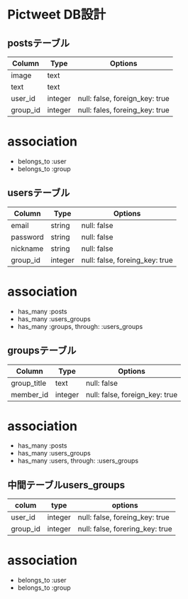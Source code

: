 # Pictweet DB設計
## postsテーブル
|Column|Type|Options|
|------|----|-------|
|image|text||
|text|text||
|user_id|integer|null: false, foreign_key: true|
|group_id|integer|null: fales, foreing_key: true|
# association
- belongs_to :user
- belongs_to :group

## usersテーブル
|Column|Type|Options|
|------|----|-------|
|email|string|null: false|
|password|string|null: false|
|nickname|string|null: false|
|group_id|integer|null: false, foreing_key: true|
# association
- has_many :posts
- has_many :users_groups
- has_many :groups, through: :users_groups

## groupsテーブル
|Column|Type|Options|
|------|----|-------|
|group_title|text|null: false|
|member_id|integer|null: false, foreign_key: true|
# association
- has_many :posts
- has_many :users_groups
- has_many :users, through: :users_groups

## 中間テーブルusers_groups
|colum|type|options|
|------|----|------|
|user_id|integer|null: false, foreing_key: true|
|group_id|integer|null: false, forering_key: true|
# association
- belongs_to :user
- belongs_to :group

